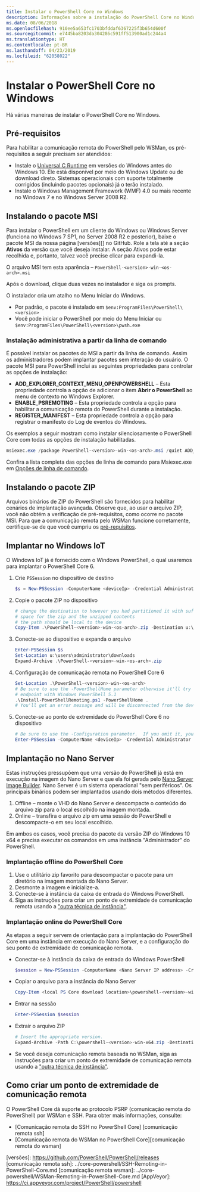 ```yaml
---
title: Instalar o PowerShell Core no Windows
description: Informações sobre a instalação do PowerShell Core no Windows
ms.date: 08/06/2018
ms.openlocfilehash: 910ee5a653fc1703bfddaf6367225f3b654d600f
ms.sourcegitcommit: e7445ba8203da304286c591ff513900ad1c244a4
ms.translationtype: HT
ms.contentlocale: pt-BR
ms.lasthandoff: 04/23/2019
ms.locfileid: "62058022"
---
```

# <a name="installing-powershell-core-on-windows"></a>Instalar o PowerShell Core no Windows

Há várias maneiras de instalar o PowerShell Core no Windows.

## <a name="prerequisites"></a>Pré-requisitos

Para habilitar a comunicação remota do PowerShell pelo WSMan, os pré-requisitos a seguir precisam ser atendidos:

- Instale o [Universal C Runtime](https://www.microsoft.com/download/details.aspx?id=50410) em versões do Windows antes do Windows 10. Ele está disponível por meio do Windows Update ou de download direto. Sistemas operacionais com suporte totalmente corrigidos (incluindo pacotes opcionais) já o terão instalado.
- Instale o Windows Management Framework (WMF) 4.0 ou mais recente no Windows 7 e no Windows Server 2008 R2.

## <a name="a-idmsi-installing-the-msi-package"></a><a id="msi" />Instalando o pacote MSI

Para instalar o PowerShell em um cliente do Windows ou Windows Server (funciona no Windows 7 SP1, no Server 2008 R2 e posterior), baixe o pacote MSI da nossa página [versões][] no GitHub. Role a tela até a seção **Ativos** da versão que você deseja instalar. A seção Ativos pode estar recolhida e, portanto, talvez você precise clicar para expandi-la.

O arquivo MSI tem esta aparência – `PowerShell-<version>-win-<os-arch>.msi`
<!-- TODO: should be updated to point to the Download Center as well -->

Após o download, clique duas vezes no instalador e siga os prompts.

O instalador cria um atalho no Menu Iniciar do Windows.

- Por padrão, o pacote é instalado em `$env:ProgramFiles\PowerShell\<version>`
- Você pode iniciar o PowerShell por meio do Menu Iniciar ou `$env:ProgramFiles\PowerShell\<version>\pwsh.exe`

### <a name="administrative-install-from-the-command-line"></a>Instalação administrativa a partir da linha de comando

É possível instalar os pacotes do MSI a partir da linha de comando. Assim os administradores podem implantar pacotes sem interação do usuário. O pacote MSI para PowerShell inclui as seguintes propriedades para controlar as opções de instalação:

- **ADD_EXPLORER_CONTEXT_MENU_OPENPOWERSHELL** – Esta propriedade controla a opção de adicionar o item **Abrir o PowerShell** ao menu de contexto no Windows Explorer.
- **ENABLE_PSREMOTING** – Esta propriedade controla a opção para habilitar a comunicação remota do PowerShell durante a instalação.
- **REGISTER_MANIFEST** – Esta propriedade controla a opção para registrar o manifesto do Log de eventos do Windows.

Os exemplos a seguir mostram como instalar silenciosamente o PowerShell Core com todas as opções de instalação habilitadas.

```powershell
msiexec.exe /package PowerShell-<version>-win-<os-arch>.msi /quiet ADD_EXPLORER_CONTEXT_MENU_OPENPOWERSHELL=1 ENABLE_PSREMOTING=1 REGISTER_MANIFEST=1
```

Confira a lista completa das opções de linha de comando para Msiexec.exe em [Opções de linha de comando](/windows/desktop/Msi/command-line-options).

## <a name="a-idzip-installing-the-zip-package"></a><a id="zip" />Instalando o pacote ZIP

Arquivos binários de ZIP do PowerShell são fornecidos para habilitar cenários de implantação avançada. Observe que, ao usar o arquivo ZIP, você não obtém a verificação de pré-requisitos, como ocorre no pacote MSI. Para que a comunicação remota pelo WSMan funcione corretamente, certifique-se de que você cumpriu os [pré-requisitos](#prerequisites).

## <a name="deploying-on-windows-iot"></a>Implantar no Windows IoT

O Windows IoT já é fornecido com o Windows PowerShell, o qual usaremos para implantar o PowerShell Core 6.

1. Crie `PSSession` no dispositivo de destino

   ```powershell
   $s = New-PSSession -ComputerName <deviceIp> -Credential Administrator
   ```

2. Copie o pacote ZIP no dispositivo

   ```powershell
   # change the destination to however you had partitioned it with sufficient
   # space for the zip and the unzipped contents
   # the path should be local to the device
   Copy-Item .\PowerShell-<version>-win-<os-arch>.zip -Destination u:\users\administrator\Downloads -ToSession $s
   ```

3. Conecte-se ao dispositivo e expanda o arquivo

   ```powershell
   Enter-PSSession $s
   Set-Location u:\users\administrator\downloads
   Expand-Archive .\PowerShell-<version>-win-<os-arch>.zip
   ```

4. Configuração de comunicação remota no PowerShell Core 6

   ```powershell
   Set-Location .\PowerShell-<version>-win-<os-arch>
   # Be sure to use the -PowerShellHome parameter otherwise it'll try to create a new
   # endpoint with Windows PowerShell 5.1
   .\Install-PowerShellRemoting.ps1 -PowerShellHome .
   # You'll get an error message and will be disconnected from the device because it has to restart WinRM
   ```

5. Conecte-se ao ponto de extremidade do PowerShell Core 6 no dispositivo

   ```powershell
   # Be sure to use the -Configuration parameter.  If you omit it, you will connect to Windows PowerShell 5.1
   Enter-PSSession -ComputerName <deviceIp> -Credential Administrator -Configuration powershell.<version>
   ```

## <a name="deploying-on-nano-server"></a>Implantação no Nano Server

Estas instruções pressupõem que uma versão do PowerShell já está em execução na imagem do Nano Server e que ela foi gerada pelo [Nano Server Image Builder](/windows-server/get-started/deploy-nano-server).
Nano Server é um sistema operacional "sem periféricos". Os principais binários podem ser implantados usando dois métodos diferentes.

1. Offline – monte o VHD do Nano Server e descompacte o conteúdo do arquivo zip para o local escolhido na imagem montada.
2. Online – transfira o arquivo zip em uma sessão do PowerShell e descompacte-o em seu local escolhido.

Em ambos os casos, você precisa do pacote da versão ZIP do Windows 10 x64 e precisa executar os comandos em uma instância "Administrador" do PowerShell.

### <a name="offline-deployment-of-powershell-core"></a>Implantação offline do PowerShell Core

1. Use o utilitário zip favorito para descompactar o pacote para um diretório na imagem montada do Nano Server.
2. Desmonte a imagem e inicialize-a.
3. Conecte-se à instância da caixa de entrada do Windows PowerShell.
4. Siga as instruções para criar um ponto de extremidade de comunicação remota usando a ["outra técnica de instância"](../learn/remoting/wsman-remoting-in-powershell-core.md#executed-by-another-instance-of-powershell-on-behalf-of-the-instance-that-it-will-register).

### <a name="online-deployment-of-powershell-core"></a>Implantação online do PowerShell Core

As etapas a seguir servem de orientação para a implantação do PowerShell Core em uma instância em execução do Nano Server, e a configuração do seu ponto de extremidade de comunicação remota.

- Conectar-se à instância da caixa de entrada do Windows PowerShell

  ```powershell
  $session = New-PSSession -ComputerName <Nano Server IP address> -Credential <An Administrator account on the system>
  ```

- Copiar o arquivo para a instância do Nano Server

  ```powershell
  Copy-Item <local PS Core download location>\powershell-<version>-win-x64.zip c:\ -ToSession $session
  ```

- Entrar na sessão

  ```powershell
  Enter-PSSession $session
  ```

- Extrair o arquivo ZIP

  ```powershell
  # Insert the appropriate version.
  Expand-Archive -Path C:\powershell-<version>-win-x64.zip -DestinationPath "C:\PowerShellCore_<version>"
  ```

- Se você deseja comunicação remota baseada no WSMan, siga as instruções para criar um ponto de extremidade de comunicação remota usando a ["outra técnica de instância"](../learn/remoting/WSMan-Remoting-in-PowerShell-Core.md#executed-by-another-instance-of-powershell-on-behalf-of-the-instance-that-it-will-register).

## <a name="how-to-create-a-remoting-endpoint"></a>Como criar um ponto de extremidade de comunicação remota

O PowerShell Core dá suporte ao protocolo PSRP (comunicação remota do PowerShell) por WSMan e SSH. Para obter mais informações, consulte:

- [Comunicação remota do SSH no PowerShell Core] [comunicação remota ssh]
- [Comunicação remota do WSMan no PowerShell Core][comunicação remota do wsman]

<!-- [download-center]: TODO -->
[versões]: https://github.com/PowerShell/PowerShell/releases [comunicação remota ssh]: ../core-powershell/SSH-Remoting-in-PowerShell-Core.md [comunicação remota wsman]: ../core-powershell/WSMan-Remoting-in-PowerShell-Core.md [AppVeyor]: https://ci.appveyor.com/project/PowerShell/powershell
